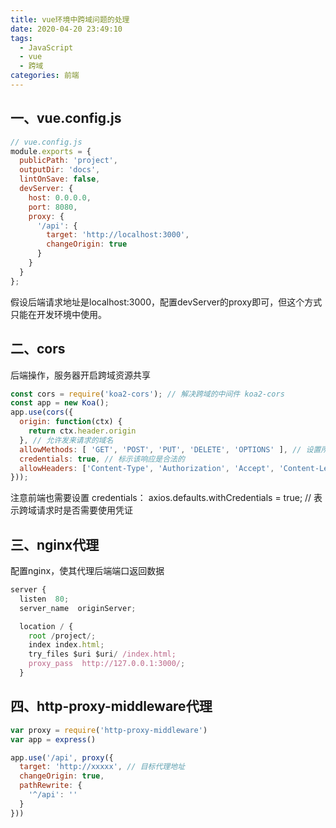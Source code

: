 ```yaml
---
title: vue环境中跨域问题的处理
date: 2020-04-20 23:49:10
tags: 
  - JavaScript
  - vue 
  - 跨域
categories: 前端
---
```


## 一、vue.config.js
``` js
// vue.config.js
module.exports = {
  publicPath: 'project',
  outputDir: 'docs',
  lintOnSave: false,
  devServer: {
    host: 0.0.0.0,
    port: 8080,
    proxy: {
      '/api': {
        target: 'http://localhost:3000',
        changeOrigin: true
      }
    }
  }
};
```
假设后端请求地址是localhost:3000，配置devServer的proxy即可，但这个方式只能在开发环境中使用。

## 二、cors
后端操作，服务器开启跨域资源共享
``` js
const cors = require('koa2-cors'); // 解决跨域的中间件 koa2-cors
const app = new Koa();
app.use(cors({
  origin: function(ctx) {
    return ctx.header.origin
  }, // 允许发来请求的域名
  allowMethods: [ 'GET', 'POST', 'PUT', 'DELETE', 'OPTIONS' ], // 设置所允许的 HTTP请求方法
  credentials: true, // 标示该响应是合法的
  allowHeaders: ['Content-Type', 'Authorization', 'Accept', 'Content-Length'],
}));
```
注意前端也需要设置 credentials：
axios.defaults.withCredentials = true; // 表示跨域请求时是否需要使用凭证

## 三、nginx代理
配置nginx，使其代理后端端口返回数据
``` js
server {
  listen  80;
  server_name  originServer;

  location / {
    root /project/;
    index index.html;
    try_files $uri $uri/ /index.html;
    proxy_pass  http://127.0.0.1:3000/;
  }
```

## 四、http-proxy-middleware代理
``` js
var proxy = require('http-proxy-middleware')
var app = express()

app.use('/api', proxy({
  target: 'http://xxxxx', // 目标代理地址
  changeOrigin: true,
  pathRewrite: {
    '^/api': ''
  }  
}))
```